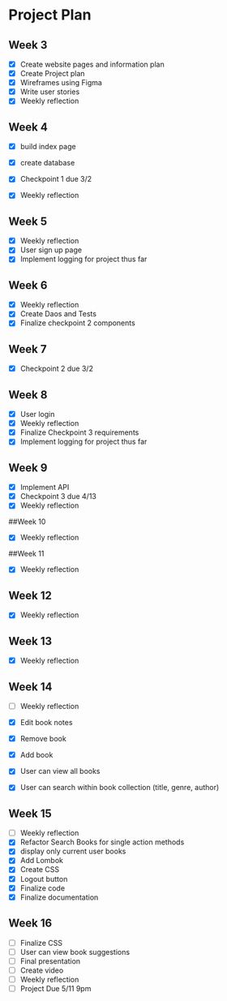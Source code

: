 # Project Plan

## Week 3
- [x] Create website pages and information plan
- [x] Create Project plan
- [x] Wireframes using Figma
- [x] Write user stories
- [x] Weekly reflection

## Week 4
- [x] build index page
- [x] create database
- [x] Checkpoint 1 due 3/2
- [x] Weekly reflection


## Week 5
- [x] Weekly reflection
- [x] User sign up page
- [x] Implement logging for project thus far

## Week 6
- [x] Weekly reflection
- [x] Create Daos and Tests
- [x] Finalize checkpoint 2 components

## Week 7
- [x] Checkpoint 2 due 3/2

## Week 8
- [x] User login
- [x] Weekly reflection
- [x] Finalize Checkpoint 3 requirements
- [x] Implement logging for project thus far

## Week 9
- [x] Implement API
- [x] Checkpoint 3 due 4/13
- [x] Weekly reflection

##Week 10
- [x] Weekly reflection

##Week 11
- [x] Weekly reflection

## Week 12
- [x] Weekly reflection

## Week 13
- [x] Weekly reflection

## Week 14
- [ ] Weekly reflection 
- [x] Edit book notes
- [x] Remove book 
- [x] Add book
- [x] User can view all books
- [x] User can search within book collection (title, genre, author)


## Week 15
- [ ] Weekly reflection 
- [x] Refactor Search Books for single action methods 
- [x] display only current user books
- [x] Add Lombok
- [x] Create CSS 
- [x] Logout button
- [x] Finalize code
- [x] Finalize documentation

## Week 16
- [ ] Finalize CSS
- [ ] User can view book suggestions
- [ ] Final presentation
- [ ] Create video
- [ ] Weekly reflection
- [ ] Project Due 5/11 9pm